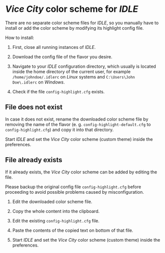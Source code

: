 # *Vice City* color scheme for *IDLE*

There are no separate color scheme files for *IDLE*, so you manually have to install or add the color scheme by modifying its highlight config file.

How to install:

1.  First, close all running instances of *IDLE*.

1.  Download the config file of the flavor you desire.

1.  Navigate to your *IDLE* configuration directory, which usually is located inside the home directory of the current user, for example `/home/johndoe/.idlerc` on *Linux* systems and `C:\Users\John Doe\.idlerc` on *Windows*.

1.  Check if the file `config-highlight.cfg` exists.

## File does not exist

In case it does not exist, rename the downloaded color scheme file by removing the name of the flavor (e. g. `config-highlight-default.cfg` to  `config-highlight.cfg`) and copy it into that directory.

Start *IDLE* and set the *Vice City* color scheme (custom theme) inside the preferences.

## File already exists

If it already exists, the *Vice City* color scheme can be added by editing the file.

Please backup the original config file `config-highlight.cfg` before proceeding to avoid possible problems caused by misconfiguration.

1.  Edit the downloaded color scheme file.

1.  Copy the whole content into the clipboard.

1.  Edit the existing `config-highlight.cfg` file.

1.  Paste the contents of the copied text on bottom of that file.

1.  Start *IDLE* and set the *Vice City* color scheme (custom theme) inside the preferences.

